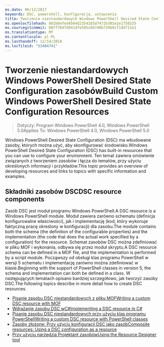 ```yaml
---
ms.date: 06/12/2017
keywords: DSC, powershell, konfiguracja, ustawienia
title: Tworzenie niestandardowych Windows PowerShell Desired State Configuration zasobów
ms.openlocfilehash: 882b6efed4564d2354183d7472b301e1e1758335
ms.sourcegitcommit: 00ff76d7d9414fe585c04740b739b9cf14d711e1
ms.translationtype: MT
ms.contentlocale: pl-PL
ms.lasthandoff: 12/14/2018
ms.locfileid: "53404741"
---
```

# <a name="build-custom-windows-powershell-desired-state-configuration-resources"></a><span data-ttu-id="e180a-103">Tworzenie niestandardowych Windows PowerShell Desired State Configuration zasobów</span><span class="sxs-lookup"><span data-stu-id="e180a-103">Build Custom Windows PowerShell Desired State Configuration Resources</span></span>

> <span data-ttu-id="e180a-104">Dotyczy: Program Windows PowerShell 4.0, Windows PowerShell 5.0</span><span class="sxs-lookup"><span data-stu-id="e180a-104">Applies To: Windows PowerShell 4.0, Windows PowerShell 5.0</span></span>

<span data-ttu-id="e180a-105">Windows PowerShell Desired State Configuration (DSC) ma wbudowane zasoby, których można użyć, aby skonfigurować środowisko.</span><span class="sxs-lookup"><span data-stu-id="e180a-105">Windows PowerShell Desired State Configuration (DSC) has built-in resources that you can use to configure your environment.</span></span> <span data-ttu-id="e180a-106">Ten temat zawiera omówienie związanych z tworzeniem zasobów i łącza do tematów, przy użyciu określonych informacji i przykładów.</span><span class="sxs-lookup"><span data-stu-id="e180a-106">This topic provides an overview of developing resources and links to topics with specific information and examples.</span></span>

## <a name="dsc-resource-components"></a><span data-ttu-id="e180a-107">Składniki zasobów DSC</span><span class="sxs-lookup"><span data-stu-id="e180a-107">DSC resource components</span></span>

<span data-ttu-id="e180a-108">Zasób DSC jest moduł programu Windows PowerShell.</span><span class="sxs-lookup"><span data-stu-id="e180a-108">A DSC resource is a Windows PowerShell module.</span></span> <span data-ttu-id="e180a-109">Moduł zawiera zarówno schematu (definicja konfigurowalne właściwości), jak i implementację (kod, który wykonuje faktyczną pracę określony w konfiguracji) dla zasobu.</span><span class="sxs-lookup"><span data-stu-id="e180a-109">The module contains both the schema (the definition of the configurable properties) and the implementation (the code that does the actual work specified by a configuration) for the resource.</span></span> <span data-ttu-id="e180a-110">Schemat zasobów DSC można zdefiniować w pliku MOF i wykonania, odbywa się przez moduł skryptu.</span><span class="sxs-lookup"><span data-stu-id="e180a-110">A DSC resource schema can be defined in a MOF file, and the implementation is performed by a script module.</span></span> <span data-ttu-id="e180a-111">Począwszy od obsługi klas programu PowerShell w wersji 5 schematu i implementację zarówno można zdefiniować w klasie.</span><span class="sxs-lookup"><span data-stu-id="e180a-111">Beginning with the support of PowerShell classes in version 5, the schema and implementation can both be defined in a class.</span></span> <span data-ttu-id="e180a-112">W następujących tematach opisano bardziej szczegółowo, jak tworzyć zasoby DSC.</span><span class="sxs-lookup"><span data-stu-id="e180a-112">The following topics describe in more detail how to create DSC resources.</span></span>

* [<span data-ttu-id="e180a-113">Pisanie zasobu DSC niestandardowych z pliku MOF</span><span class="sxs-lookup"><span data-stu-id="e180a-113">Writing a custom DSC resource with MOF</span></span>](authoringResourceMOF.md)
* [<span data-ttu-id="e180a-114">Wdrażanie zasobu DSC wC#</span><span class="sxs-lookup"><span data-stu-id="e180a-114">Implementing a DSC resource in C#</span></span>](authoringResourceMofCS.md)
* [<span data-ttu-id="e180a-115">Pisanie zasobu DSC niestandardowych przy użyciu klas programu PowerShell</span><span class="sxs-lookup"><span data-stu-id="e180a-115">Writing a custom DSC resource with PowerShell classes</span></span>](authoringResourceClass.md)
* [<span data-ttu-id="e180a-116">Zasoby złożone: Przy użyciu konfiguracji DSC jako zasób</span><span class="sxs-lookup"><span data-stu-id="e180a-116">Composite resources: Using a DSC configuration as a resource</span></span>](authoringResourceComposite.md)
* [<span data-ttu-id="e180a-117">Przy użyciu narzędzia Projektant zasobów</span><span class="sxs-lookup"><span data-stu-id="e180a-117">Using the Resource Designer tool</span></span>](../authoringResourceMofDesigner.md)
